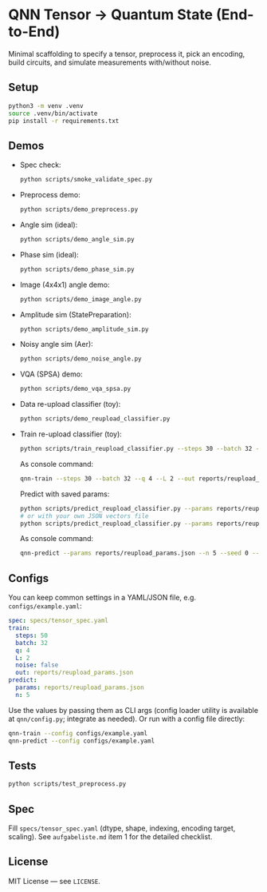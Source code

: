 # QNN Tensor → Quantum State (End-to-End)

Minimal scaffolding to specify a tensor, preprocess it, pick an encoding, build circuits, and simulate measurements with/without noise.

## Setup

```zsh
python3 -m venv .venv
source .venv/bin/activate
pip install -r requirements.txt
```

## Demos

- Spec check:
  ```zsh
  python scripts/smoke_validate_spec.py
  ```
- Preprocess demo:
  ```zsh
  python scripts/demo_preprocess.py
  ```
- Angle sim (ideal):
  ```zsh
  python scripts/demo_angle_sim.py
  ```
- Phase sim (ideal):
  ```zsh
  python scripts/demo_phase_sim.py
  ```
- Image (4x4x1) angle demo:
  ```zsh
  python scripts/demo_image_angle.py
  ```
- Amplitude sim (StatePreparation):
  ```zsh
  python scripts/demo_amplitude_sim.py
  ```
- Noisy angle sim (Aer):
  ```zsh
  python scripts/demo_noise_angle.py
  ```
- VQA (SPSA) demo:
  ```zsh
  python scripts/demo_vqa_spsa.py
  ```
- Data re-upload classifier (toy):
  ```zsh
  python scripts/demo_reupload_classifier.py
  ```
- Train re-upload classifier (toy):
  ```zsh
  python scripts/train_reupload_classifier.py --steps 30 --batch 32 --q 4 --L 2 --out reports/reupload_params.json --seed 0
  ```
  As console command:
  ```zsh
  qnn-train --steps 30 --batch 32 --q 4 --L 2 --out reports/reupload_params.json --seed 0
  ```
  Predict with saved params:
  ```zsh
  python scripts/predict_reupload_classifier.py --params reports/reupload_params.json --n 5 --seed 0 --export reports/predict.json
  # or with your own JSON vectors file
  python scripts/predict_reupload_classifier.py --params reports/reupload_params.json --input path/to/vectors.json --export reports/predict.csv
  ```
  As console command:
  ```zsh
  qnn-predict --params reports/reupload_params.json --n 5 --seed 0 --export reports/predict.json
  ```

## Configs

You can keep common settings in a YAML/JSON file, e.g. `configs/example.yaml`:

```yaml
spec: specs/tensor_spec.yaml
train:
  steps: 50
  batch: 32
  q: 4
  L: 2
  noise: false
  out: reports/reupload_params.json
predict:
  params: reports/reupload_params.json
  n: 5
```
Use the values by passing them as CLI args (config loader utility is available at `qnn/config.py`; integrate as needed).
Or run with a config file directly:

```zsh
qnn-train --config configs/example.yaml
qnn-predict --config configs/example.yaml
```

## Tests

```zsh
python scripts/test_preprocess.py
```

## Spec
Fill `specs/tensor_spec.yaml` (dtype, shape, indexing, encoding target, scaling). See `aufgabeliste.md` item 1 for the detailed checklist.

## License

MIT License — see `LICENSE`.
